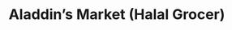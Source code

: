 ---
title: "Aladdin’s Market (Halal Grocer)"
url: /ann-arbor/aladdins-market-halal-grocer/
shop: Supermarkt
---